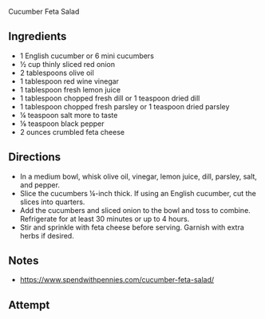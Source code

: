 Cucumber Feta Salad

## Ingredients
* 1 English cucumber or 6 mini cucumbers
* ½ cup thinly sliced red onion
* 2 tablespoons olive oil
* 1 tablespoon red wine vinegar
* 1 tablespoon fresh lemon juice
* 1 tablespoon chopped fresh dill or 1 teaspoon dried dill
* 1 tablespoon chopped fresh parsley or 1 teaspoon dried parsley
* ¼ teaspoon salt more to taste
* ⅛ teaspoon black pepper
* 2 ounces crumbled feta cheese

## Directions
* In a medium bowl, whisk olive oil, vinegar, lemon juice, dill, parsley, salt, and pepper.
* Slice the cucumbers ¼-inch thick. If using an English cucumber, cut the slices into quarters.
* Add the cucumbers and sliced onion to the bowl and toss to combine. Refrigerate for at least 30 minutes or up to 4 hours.
* Stir and sprinkle with feta cheese before serving. Garnish with extra herbs if desired.

## Notes
* https://www.spendwithpennies.com/cucumber-feta-salad/

## Attempt
